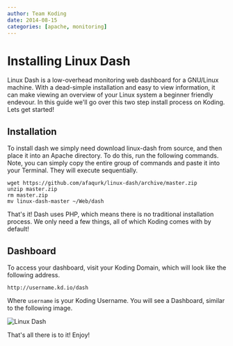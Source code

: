 ```yaml
---
author: Team Koding
date: 2014-08-15
categories: [apache, monitoring]
---
```


# Installing Linux Dash

Linux Dash is a low-overhead monitoring web dashboard for a GNU/Linux 
machine. With a dead-simple installation and easy to view information, it 
can make viewing an overview of your Linux system a beginner friendly 
endevour. In this guide we'll go over this two step install process on 
Koding. Lets get started!

## Installation

To install dash we simply need download linux-dash from source, and then 
place it into an Apache directory. To do this, run the following 
commands. Note, you can simply copy the entire group of commands and 
paste it into your Terminal. They will execute sequentially.

```
wget https://github.com/afaqurk/linux-dash/archive/master.zip
unzip master.zip
rm master.zip
mv linux-dash-master ~/Web/dash
```

That's it! Dash uses PHP, which means there is no traditional 
installation process. We only need a few things, all of which Koding 
comes with by default!

## Dashboard

To access your dashboard, visit your Koding Domain, which will look like 
the following address.

```
http://username.kd.io/dash
```

Where `username` is your Koding Username. You will see a Dashboard, 
similar to the following image.

![Linux Dash](dashboard.png)

That's all there is to it! Enjoy!




[dash]: linuxdash.com
